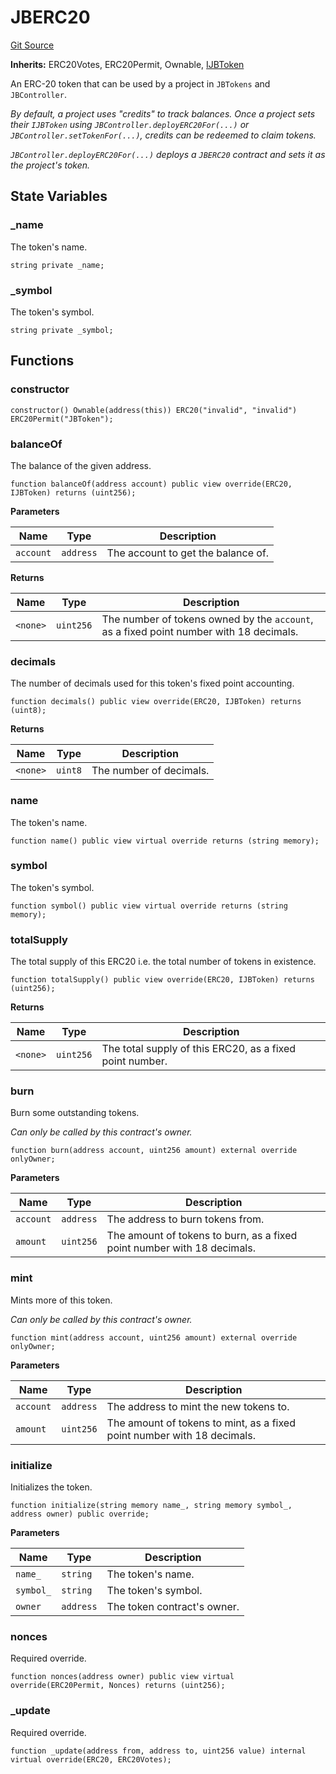 # JBERC20
[Git Source](https://github.com/Bananapus/nana-core/blob/1fb5688d98a7c6e49f86f6a7e868a61ef4c2409a/src/JBERC20.sol)

**Inherits:**
ERC20Votes, ERC20Permit, Ownable, [IJBToken](/docs/v4/api/core/interfaces/IJBToken.md)

An ERC-20 token that can be used by a project in `JBTokens` and `JBController`.

*By default, a project uses "credits" to track balances. Once a project sets their `IJBToken` using
`JBController.deployERC20For(...)` or `JBController.setTokenFor(...)`, credits can be redeemed to claim tokens.*

*`JBController.deployERC20For(...)` deploys a `JBERC20` contract and sets it as the project's token.*


## State Variables
### _name
The token's name.


```solidity
string private _name;
```


### _symbol
The token's symbol.


```solidity
string private _symbol;
```


## Functions
### constructor


```solidity
constructor() Ownable(address(this)) ERC20("invalid", "invalid") ERC20Permit("JBToken");
```

### balanceOf

The balance of the given address.


```solidity
function balanceOf(address account) public view override(ERC20, IJBToken) returns (uint256);
```
**Parameters**

|Name|Type|Description|
|----|----|-----------|
|`account`|`address`|The account to get the balance of.|

**Returns**

|Name|Type|Description|
|----|----|-----------|
|`<none>`|`uint256`|The number of tokens owned by the `account`, as a fixed point number with 18 decimals.|


### decimals

The number of decimals used for this token's fixed point accounting.


```solidity
function decimals() public view override(ERC20, IJBToken) returns (uint8);
```
**Returns**

|Name|Type|Description|
|----|----|-----------|
|`<none>`|`uint8`|The number of decimals.|


### name

The token's name.


```solidity
function name() public view virtual override returns (string memory);
```

### symbol

The token's symbol.


```solidity
function symbol() public view virtual override returns (string memory);
```

### totalSupply

The total supply of this ERC20 i.e. the total number of tokens in existence.


```solidity
function totalSupply() public view override(ERC20, IJBToken) returns (uint256);
```
**Returns**

|Name|Type|Description|
|----|----|-----------|
|`<none>`|`uint256`|The total supply of this ERC20, as a fixed point number.|


### burn

Burn some outstanding tokens.

*Can only be called by this contract's owner.*


```solidity
function burn(address account, uint256 amount) external override onlyOwner;
```
**Parameters**

|Name|Type|Description|
|----|----|-----------|
|`account`|`address`|The address to burn tokens from.|
|`amount`|`uint256`|The amount of tokens to burn, as a fixed point number with 18 decimals.|


### mint

Mints more of this token.

*Can only be called by this contract's owner.*


```solidity
function mint(address account, uint256 amount) external override onlyOwner;
```
**Parameters**

|Name|Type|Description|
|----|----|-----------|
|`account`|`address`|The address to mint the new tokens to.|
|`amount`|`uint256`|The amount of tokens to mint, as a fixed point number with 18 decimals.|


### initialize

Initializes the token.


```solidity
function initialize(string memory name_, string memory symbol_, address owner) public override;
```
**Parameters**

|Name|Type|Description|
|----|----|-----------|
|`name_`|`string`|The token's name.|
|`symbol_`|`string`|The token's symbol.|
|`owner`|`address`|The token contract's owner.|


### nonces

Required override.


```solidity
function nonces(address owner) public view virtual override(ERC20Permit, Nonces) returns (uint256);
```

### _update

Required override.


```solidity
function _update(address from, address to, uint256 value) internal virtual override(ERC20, ERC20Votes);
```

